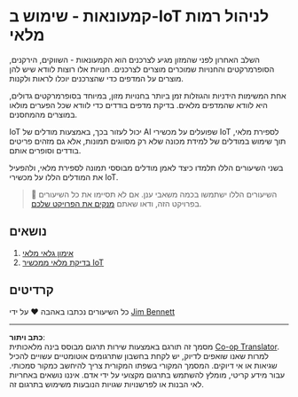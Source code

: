 <!--
CO_OP_TRANSLATOR_METADATA:
{
  "original_hash": "22a1d6e49f2a689fe5bfa7802a7241fc",
  "translation_date": "2025-08-27T20:26:34+00:00",
  "source_file": "5-retail/README.md",
  "language_code": "he"
}
-->
# קמעונאות - שימוש ב-IoT לניהול רמות מלאי

השלב האחרון לפני שהמזון מגיע לצרכנים הוא הקמעונאות - השווקים, הירקנים, הסופרמרקטים והחנויות שמוכרים מוצרים לצרכנים. חנויות אלו רוצות לוודא שיש להן מוצרים על המדפים כדי שהצרכנים יוכלו לראות ולקנות.

אחת המשימות הידניות והגוזלות זמן ביותר בחנויות מזון, במיוחד בסופרמרקטים גדולים, היא לוודא שהמדפים מלאים. בדיקת מדפים בודדים כדי לוודא שכל הפערים מולאו במוצרים מהמחסנים.

IoT יכול לעזור בכך, באמצעות מודלים של AI שפועלים על מכשירי IoT לספירת מלאי, תוך שימוש במודלים של למידת מכונה שלא רק מסווגים תמונות, אלא גם מזהים פריטים בודדים וסופרים אותם.

בשני השיעורים הללו תלמדו כיצד לאמן מודלים מבוססי תמונה לספירת מלאי, ולהפעיל את המודלים הללו על מכשירי IoT.

> 💁 השיעורים הללו ישתמשו בכמה משאבי ענן. אם לא תסיימו את כל השיעורים בפרויקט הזה, ודאו שאתם [מנקים את הפרויקט שלכם](../clean-up.md).

## נושאים

1. [אימון גלאי מלאי](./lessons/1-train-stock-detector/README.md)
1. [בדיקת מלאי ממכשיר IoT](./lessons/2-check-stock-device/README.md)

## קרדיטים

כל השיעורים נכתבו באהבה ♥️ על ידי [Jim Bennett](https://GitHub.com/JimBobBennett)

---

**כתב ויתור**:  
מסמך זה תורגם באמצעות שירות תרגום מבוסס בינה מלאכותית [Co-op Translator](https://github.com/Azure/co-op-translator). למרות שאנו שואפים לדיוק, יש לקחת בחשבון שתרגומים אוטומטיים עשויים להכיל שגיאות או אי דיוקים. המסמך המקורי בשפתו המקורית צריך להיחשב כמקור סמכותי. עבור מידע קריטי, מומלץ להשתמש בתרגום מקצועי על ידי אדם. איננו נושאים באחריות לאי הבנות או לפרשנויות שגויות הנובעות משימוש בתרגום זה.